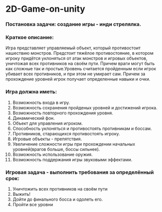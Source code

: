 # 2D-Game-on-unity
 ### Постановка задачи: создание игры - инди стрелялка.
 
### Краткое описание:
Игра представляет управляемый объект, который противостоит нашествию монстров. Предстоит тяжёлое противостояние, в котором игроку придётся уклоняться от атак монстров и игровых объектов, уничтожая всех противников на своём пути. Причем  враги могут быть как сложные так и простые.Уровень считается пройденным если игрок убивает всех противников, и при этом не умирает сам. Причем за прохождение уровней игрок получает определенные навыки и очки.

### Игра должна иметь:
1. Возможность входа в игру.
2. Возможность сохранения пройденых уровней и достижений игрока.
3. Возможность повторного прохождения уровня.
4. Динамический фон.
5. Объект для управления игроком.
6. Способность уклоняться и противостоять противникам и боссам.
7. Противников, старающихся противостоять игроку.
8. Игровые объекты - препятствия.
9. Увеличение сложности игры при прохождении начальных уровней(врагов больше, боссы сильнее).
10. Возможность использование оружия.
11. Возможность поддержания игры звуковыми эффектами.
 
 ### Игровая задача - выполнить требования за определённый срок:
 1. Уничтожить всех противников на своём пути
 2. Выжить!
 3. Дойти до финального босса и одолеть его.
 4. Пройти все уровни
